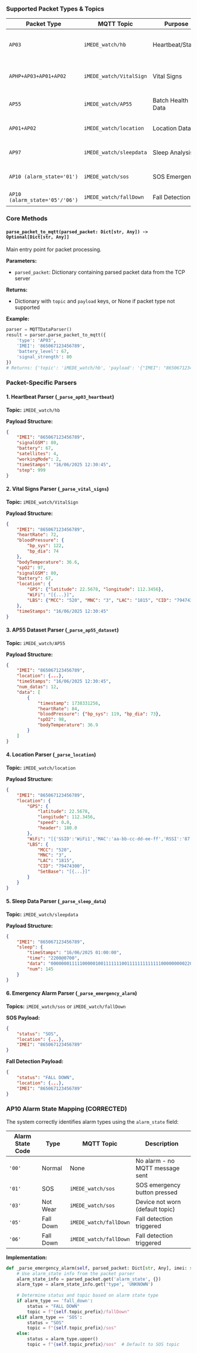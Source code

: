 ### Supported Packet Types & Topics

| Packet Type | MQTT Topic | Purpose | Trigger |
|-------------|------------|---------|---------|
| `AP03` | `iMEDE_watch/hb` | Heartbeat/Status | Regular intervals, device status updates |
| `APHP+AP03+AP01+AP02` | `iMEDE_watch/VitalSign` | Vital Signs | Health measurements, monitoring sessions |
| `AP55` | `iMEDE_watch/AP55` | Batch Health Data | Historical data upload, sync operations |
| `AP01+AP02` | `iMEDE_watch/location` | Location Data | GPS updates, location requests |
| `AP97` | `iMEDE_watch/sleepdata` | Sleep Analysis | Sleep period completion, data upload |
| `AP10 (alarm_state='01')` | `iMEDE_watch/sos` | SOS Emergency | SOS button press, manual emergency |
| `AP10 (alarm_state='05'/'06')` | `iMEDE_watch/fallDown` | Fall Detection | Accelerometer fall detection |

### Core Methods

#### `parse_packet_to_mqtt(parsed_packet: Dict[str, Any]) -> Optional[Dict[str, Any]]`
Main entry point for packet processing.

**Parameters:**
- `parsed_packet`: Dictionary containing parsed packet data from the TCP server

**Returns:**
- Dictionary with `topic` and `payload` keys, or None if packet type not supported

**Example:**
```python
parser = MQTTDataParser()
result = parser.parse_packet_to_mqtt({
    'type': 'AP03',
    'IMEI': '865067123456789',
    'battery_level': 67,
    'signal_strength': 80
})
# Returns: {'topic': 'iMEDE_watch/hb', 'payload': '{"IMEI": "865067123456789", ...}'}
```

### Packet-Specific Parsers

#### 1. Heartbeat Parser (`_parse_ap03_heartbeat`)
**Topic:** `iMEDE_watch/hb`

**Payload Structure:**
```json
{
    "IMEI": "865067123456789",
    "signalGSM": 80,
    "battery": 67,
    "satellites": 4,
    "workingMode": 2,
    "timeStamps": "16/06/2025 12:30:45",
    "step": 999
}
```

#### 2. Vital Signs Parser (`_parse_vital_signs`)
**Topic:** `iMEDE_watch/VitalSign`

**Payload Structure:**
```json
{
    "IMEI": "865067123456789",
    "heartRate": 72,
    "bloodPressure": {
        "bp_sys": 122,
        "bp_dia": 74
    },
    "bodyTemperature": 36.6,
    "spO2": 97,
    "signalGSM": 80,
    "battery": 67,
    "location": {
        "GPS": {"latitude": 22.5678, "longitude": 112.3456},
        "WiFi": "[{...}]",
        "LBS": {"MCC": "520", "MNC": "3", "LAC": "1815", "CID": "79474300"}
    },
    "timeStamps": "16/06/2025 12:30:45"
}
```

#### 3. AP55 Dataset Parser (`_parse_ap55_dataset`)
**Topic:** `iMEDE_watch/AP55`

**Payload Structure:**
```json
{
    "IMEI": "865067123456789",
    "location": {...},
    "timeStamps": "16/06/2025 12:30:45",
    "num_datas": 12,
    "data": [
        {
            "timestamp": 1738331256,
            "heartRate": 84,
            "bloodPressure": {"bp_sys": 119, "bp_dia": 73},
            "spO2": 98,
            "bodyTemperature": 36.9
        }
    ]
}
```

#### 4. Location Parser (`_parse_location`)
**Topic:** `iMEDE_watch/location`

**Payload Structure:**
```json
{
    "IMEI": "865067123456789",
    "location": {
        "GPS": {
            "latitude": 22.5678,
            "longitude": 112.3456,
            "speed": 0.0,
            "header": 180.0
        },
        "WiFi": "[{'SSID':'WiFi1','MAC':'aa-bb-cc-dd-ee-ff','RSSI':'87'}]",
        "LBS": {
            "MCC": "520",
            "MNC": "3", 
            "LAC": "1815",
            "CID": "79474300",
            "SetBase": "[{...}]"
        }
    }
}
```

#### 5. Sleep Data Parser (`_parse_sleep_data`)
**Topic:** `iMEDE_watch/sleepdata`

**Payload Structure:**
```json
{
    "IMEI": "865067123456789",
    "sleep": {
        "timeStamps": "16/06/2025 01:00:00",
        "time": "2200@0700",
        "data": "0000000111110000010011111110011111111111110000000002200000001111111112111100111001111111211111111222111111111110110111111110110111111011112201110",
        "num": 145
    }
}
```

#### 6. Emergency Alarm Parser (`_parse_emergency_alarm`)
**Topics:** `iMEDE_watch/sos` or `iMEDE_watch/fallDown`

**SOS Payload:**
```json
{
    "status": "SOS",
    "location": {...},
    "IMEI": "865067123456789"
}
```

**Fall Detection Payload:**
```json
{
    "status": "FALL DOWN",
    "location": {...},
    "IMEI": "865067123456789"
}
```

### AP10 Alarm State Mapping (CORRECTED)

The system correctly identifies alarm types using the `alarm_state` field:

| Alarm State Code | Type | MQTT Topic | Description |
|------------------|------|------------|-------------|
| `'00'` | Normal | None | No alarm - no MQTT message sent |
| `'01'` | SOS | `iMEDE_watch/sos` | SOS emergency button pressed |
| `'03'` | Not Wear | `iMEDE_watch/sos` | Device not worn (default topic) |
| `'05'` | Fall Down | `iMEDE_watch/fallDown` | Fall detection triggered |
| `'06'` | Fall Down | `iMEDE_watch/fallDown` | Fall detection triggered |

**Implementation:**
```python
def _parse_emergency_alarm(self, parsed_packet: Dict[str, Any], imei: str) -> Dict[str, Any]:
    # Use alarm_state info from the packet parser
    alarm_state_info = parsed_packet.get('alarm_state', {})
    alarm_type = alarm_state_info.get('type', 'UNKNOWN')
    
    # Determine status and topic based on alarm state type
    if alarm_type == 'fall_down':
        status = "FALL DOWN"
        topic = f"{self.topic_prefix}/fallDown"
    elif alarm_type == 'SOS':
        status = "SOS"
        topic = f"{self.topic_prefix}/sos"
    else:
        status = alarm_type.upper()
        topic = f"{self.topic_prefix}/sos"  # Default to SOS topic